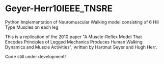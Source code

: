 # Geyer-Herr10IEEE_TNSRE
Python Implementation of Neuromuscular Walking model consisting of 6 Hill Type Muscles on each leg

This is a replication of the 2010 paper "A Muscle-Reflex Model That Encodes Principles of Legged Mechanics Produces Human Walking Dynamics and Muscle Activities", written by Hartmut Geyer and Hugh Herr.

Code still under development!

